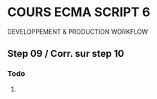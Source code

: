 <!--
@Author: Nicolas Fazio <webmaster-fazio>
@Date:   01-09-2016
@Email:  contact@nicolasfazio.ch
@Last modified by:   webmaster-fazio
@Last modified time: 16-09-2016
-->

# COURS ECMA SCRIPT 6
  DEVELOPPEMENT &amp; PRODUCTION WORKFLOW

## Step 09 / Corr. sur step 10

### Todo
 1. 
